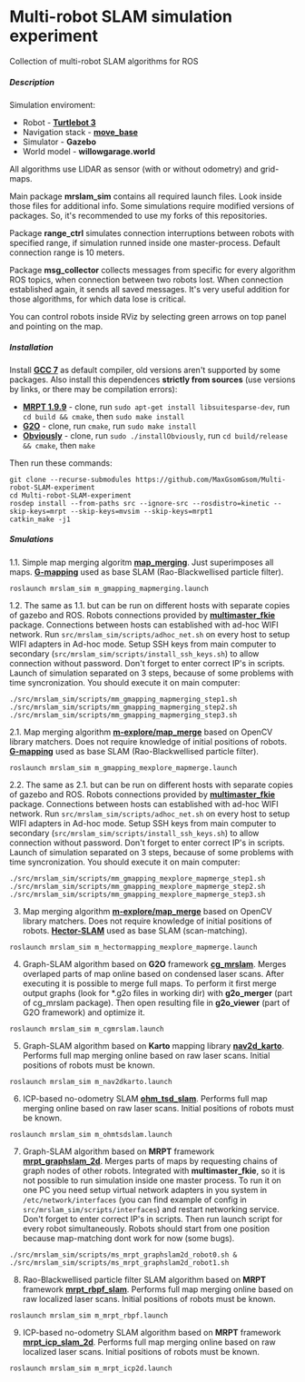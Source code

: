 # Multi-robot SLAM simulation experiment

Collection of multi-robot SLAM algorithms for ROS

##### Description
Simulation enviroment:
* Robot - [**Turtlebot 3**](https://github.com/ROBOTIS-GIT/turtlebot3)
* Navigation stack - [**move_base**](https://github.com/ros-planning/navigation)
* Simulator - **Gazebo**
* World model - **willowgarage.world**

All algorithms use LIDAR as sensor (with or without odometry) and grid-maps.

Main package **mrslam_sim** contains all required launch files. Look inside those files for additional info. 
Some simulations require modified versions of packages. So, it's recommended to use my forks of this repositories.

Package **range_ctrl** simulates connection interruptions between robots with specified range, if simulation runned inside one master-process. 
Default connection range is 10 meters.

Package **msg_collector** collects messages from specific for every algorithm ROS topics, when connection between two robots lost. 
When connection established again, it sends all saved messages. It's very useful addition for those algorithms, for which data lose is critical.

You can control robots inside RViz by selecting green arrows on top panel and pointing on the map.

##### Installation
Install [**GCC 7**](https://gist.github.com/jlblancoc/99521194aba975286c80f93e47966dc5) as default compiler, old versions aren't supported by some packages.
Also install this dependences **strictly from sources** (use versions by links, or there may be compilation errors):
* [**MRPT 1.9.9**](https://github.com/MRPT/mrpt/tree/974840e7d839c20ab91e99d97e5cfd9c8a9ac211) - clone, run `sudo apt-get install libsuitesparse-dev`, run `cd build && cmake`, then `sudo make install`
* [**G2O**](https://github.com/RainerKuemmerle/g2o/tree/c2f4eb8271d19476fa7934c485d2508f3277fbd3) - clone, run `cmake`, run `sudo make install`
* [**Obviously**](https://github.com/MaxGsomGsom/obviously) - clone, run `sudo ./installObviously`, run `cd build/release && cmake`, then `make`

Then run these commands:
```
git clone --recurse-submodules https://github.com/MaxGsomGsom/Multi-robot-SLAM-experiment
cd Multi-robot-SLAM-experiment
rosdep install --from-paths src --ignore-src --rosdistro=kinetic --skip-keys=mrpt --skip-keys=mvsim --skip-keys=mrpt1
catkin_make -j1
```

##### Smulations
1.1. Simple map merging algoritm [**map_merging**](https://github.com/MaxGsomGsom/map_merging). Just superimposes all maps. 
[**G-mapping**](https://github.com/ros-perception/slam_gmapping) used as base SLAM (Rao-Blackwellised particle filter).
```
roslaunch mrslam_sim m_gmapping_mapmerging.launch
```

1.2. The same as 1.1. but can be run on different hosts with separate copies of gazebo and ROS. 
Robots connections provided by [**multimaster_fkie**](https://github.com/fkie/multimaster_fkie) package. 
Connections between hosts can established with ad-hoc WIFI network.
Run `src/mrslam_sim/scripts/adhoc_net.sh` on every host to setup WIFI adapters in Ad-hoc mode.
Setup SSH keys from main computer to secondary (`src/mrslam_sim/scripts/install_ssh_keys.sh`) to allow connection without password.
Don't forget to enter correct IP's in scripts.
Launch of simulation separated on 3 steps, because of some problems with time syncronization. You should execute it on main computer:
```
./src/mrslam_sim/scripts/mm_gmapping_mapmerging_step1.sh
./src/mrslam_sim/scripts/mm_gmapping_mapmerging_step2.sh
./src/mrslam_sim/scripts/mm_gmapping_mapmerging_step3.sh
```

2.1. Map merging algorithm [**m-explore/map_merge**](https://github.com/MaxGsomGsom/m-explore) based on OpenCV library matchers. 
Does not require knowledge of initial positions of robots. [**G-mapping**](https://github.com/ros-perception/slam_gmapping) used as base SLAM (Rao-Blackwellised particle filter).
```
roslaunch mrslam_sim m_gmapping_mexplore_mapmerge.launch
```

2.2. The same as 2.1. but can be run on different hosts with separate copies of gazebo and ROS. 
Robots connections provided by [**multimaster_fkie**](https://github.com/fkie/multimaster_fkie) package. 
Connections between hosts can established with ad-hoc WIFI network.
Run `src/mrslam_sim/scripts/adhoc_net.sh` on every host to setup WIFI adapters in Ad-hoc mode.
Setup SSH keys from main computer to secondary (`src/mrslam_sim/scripts/install_ssh_keys.sh`) to allow connection without password.
Don't forget to enter correct IP's in scripts.
Launch of simulation separated on 3 steps, because of some problems with time syncronization. You should execute it on main computer:
```
./src/mrslam_sim/scripts/mm_gmapping_mexplore_mapmerge_step1.sh
./src/mrslam_sim/scripts/mm_gmapping_mexplore_mapmerge_step2.sh
./src/mrslam_sim/scripts/mm_gmapping_mexplore_mapmerge_step3.sh
```

3. Map merging algorithm [**m-explore/map_merge**](https://github.com/MaxGsomGsom/m-explore) based on OpenCV library matchers. 
Does not require knowledge of initial positions of robots. [**Hector-SLAM**](https://github.com/tu-darmstadt-ros-pkg/hector_slam) used as base SLAM (scan-matching).
```
roslaunch mrslam_sim m_hectormapping_mexplore_mapmerge.launch
```

4. Graph-SLAM algorithm based on **G2O** framework [**cg_mrslam**](https://github.com/MaxGsomGsom/cg_mrslam). Merges overlaped parts of map online based on condensed laser scans. 
After executing it is possible to merge full maps. To perform it first merge output graphs (look for *.g2o files in working dir) with **g2o_merger** (part of cg_mrslam package). 
Then open resulting file in **g2o_viewer** (part of G2O framework) and optimize it.
```
roslaunch mrslam_sim m_cgmrslam.launch
```

5. Graph-SLAM algorithm based on **Karto** mapping library [**nav2d_karto**](https://github.com/MaxGsomGsom/navigation_2d). 
Performs full map merging online based on raw laser scans. Initial positions of robots must be known.
```
roslaunch mrslam_sim m_nav2dkarto.launch
```

6. ICP-based no-odometry SLAM [**ohm_tsd_slam**](https://github.com/MaxGsomGsom/ohm_tsd_slam). 
Performs full map merging online based on raw laser scans. Initial positions of robots must be known.
```
roslaunch mrslam_sim m_ohmtsdslam.launch
```

7. Graph-SLAM algorithm based on **MRPT** framework [**mrpt_graphslam_2d**](https://github.com/MaxGsomGsom/mrpt_slam). 
Merges parts of maps by requesting chains of graph nodes of other robots. 
Integrated with **multimaster_fkie**, so it is not possible to run simulation inside one master process.
To run it on one PC you need setup virtual network adapters in you system in `/etc/network/interfaces` 
(you can find example of config in `src/mrslam_sim/scripts/interfaces`) and restart networking service. Don't forget to enter correct IP's in scripts.
Then run launch script for every robot simultaneously. Robots should start from one position because map-matching dont work for now (some bugs).
```
./src/mrslam_sim/scripts/ms_mrpt_graphslam2d_robot0.sh & 
./src/mrslam_sim/scripts/ms_mrpt_graphslam2d_robot1.sh
```

8. Rao-Blackwellised particle filter SLAM algorithm based on **MRPT** framework [**mrpt_rbpf_slam**](https://github.com/MaxGsomGsom/mrpt_slam). 
Performs full map merging online based on raw localized laser scans. Initial positions of robots must be known.
```
roslaunch mrslam_sim m_mrpt_rbpf.launch
```

9. ICP-based no-odometry SLAM algorithm based on **MRPT** framework [**mrpt_icp_slam_2d**](https://github.com/MaxGsomGsom/mrpt_slam). 
Performs full map merging online based on raw localized laser scans. Initial positions of robots must be known.
```
roslaunch mrslam_sim m_mrpt_icp2d.launch
```
